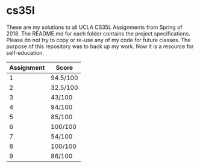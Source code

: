 # cs35l
These are my solutions to all UCLA CS35L Assignments from Spring of 2018. The README.md for each folder contains the project specifications. Please do not try to copy or re-use any of my code for future classes. The purpose of this repository was to back up my work. Now it is a resource for self-education.

| Assignment | Score |
| ------- | ----- |
| 1 | 94.5/100  |
| 2 | 32.5/100  |
| 3 | 43/100  |
| 4 | 94/100  |
| 5 | 85/100  |
| 6 | 100/100  |
| 7 | 54/100  |
| 8 | 100/100 |
| 9 | 86/100 |
